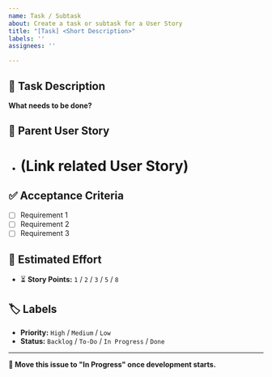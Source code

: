 ```yaml
---
name: Task / Subtask
about: Create a task or subtask for a User Story
title: "[Task] <Short Description>"
labels: ''
assignees: ''

---
```


## 📝 Task Description  
**What needs to be done?**  

## 🔗 Parent User Story  
- # (Link related User Story)  

## ✅ Acceptance Criteria  
- [ ] Requirement 1  
- [ ] Requirement 2  
- [ ] Requirement 3  

## 📌 Estimated Effort  
- ⏳ **Story Points:** `1` / `2` / `3` / `5` / `8`  

## 🏷️ Labels  
- **Priority:** `High` / `Medium` / `Low`  
- **Status:** `Backlog` / `To-Do` / `In Progress` / `Done`  

---
**🔄 Move this issue to "In Progress" once development starts.**
